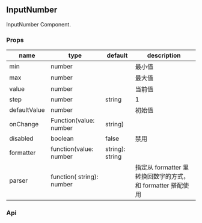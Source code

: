 ## InputNumber

InputNumber Component.

### Props
|name|type|default|description|
|---|---|---|---|
|min|number||最小值|
|max|number||最大值|
|value|number||当前值|
|step|number|string|1|每次改变步数，可以为小数|
|defaultValue|number||初始值|
|onChange|Function(value: number | string)||变化回调|
|disabled|boolean|false|禁用|
|formatter|function(value: number | string): string||指定输入框展示值的格式|
|parser|function( string): number||指定从 formatter 里转换回数字的方式，和 formatter 搭配使用|

### Api